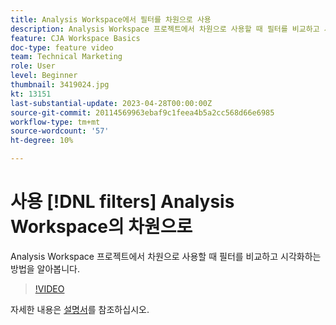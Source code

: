 ```yaml
---
title: Analysis Workspace에서 필터를 차원으로 사용
description: Analysis Workspace 프로젝트에서 차원으로 사용할 때 필터를 비교하고 시각화하는 방법을 알아봅니다.
feature: CJA Workspace Basics
doc-type: feature video
team: Technical Marketing
role: User
level: Beginner
thumbnail: 3419024.jpg
kt: 13151
last-substantial-update: 2023-04-28T00:00:00Z
source-git-commit: 20114569963ebaf9c1feea4b5a2cc568d66e6985
workflow-type: tm+mt
source-wordcount: '57'
ht-degree: 10%

---
```


# 사용 [!DNL filters] Analysis Workspace의 차원으로

Analysis Workspace 프로젝트에서 차원으로 사용할 때 필터를 비교하고 시각화하는 방법을 알아봅니다.

>[!VIDEO](https://video.tv.adobe.com/v/3419024/?learn=on&quality=12)

자세한 내용은 [설명서](https://experienceleague.adobe.com/docs/analytics-platform/using/cja-components/cja-filters/create-filters.html)를 참조하십시오.
